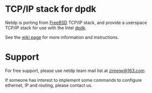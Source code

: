TCP/IP stack for dpdk
=====

Netdp is porting from [FreeBSD](http://freebsd.org) TCP/IP stack, and provide a userspace TCP/IP stack for use with the Intel [dpdk](http://dpdk.org/). 

See the [wiki page](https://github.com/dpdk-net/netdp/wiki) for more information and instructions.


Support
=====
For free support, please use netdp team mail list at zimeiw@163.com.

If someone has interest to implement some commands to configure ethernet, IP and routing, please contact us.
